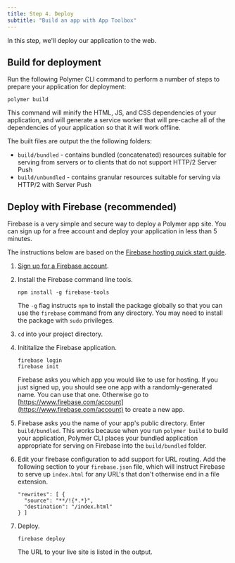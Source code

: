 ```yaml
---
title: Step 4. Deploy
subtitle: "Build an app with App Toolbox"
---
```


<!-- This page does not have a ToC because it currently only has one H2.
     Add a ToC if you add another H2. -->

In this step, we'll deploy our application to the web.

## Build for deployment

Run the following Polymer CLI command to perform a number of steps to prepare your
application for deployment:

    polymer build

This command will minify the HTML, JS, and CSS dependencies of your application,
and will generate a service worker that will pre-cache all of the dependencies
of your application so that it will work offline.

The built files are output the the following folders:

* `build/bundled` - contains bundled (concatenated) resources suitable for serving
from servers or to clients that do not support HTTP/2 Server Push
* `build/unbundled` - contains granular resources suitable for serving via HTTP/2
with Server Push

## Deploy with Firebase (recommended)

Firebase is a very simple and secure way to deploy a Polymer app site. You can sign
up for a free account and deploy your application in less than 5 minutes.

The instructions below are based on the [Firebase hosting quick start
guide](https://www.firebase.com/docs/hosting/quickstart.html).

1.  [Sign up for a Firebase account](https://www.firebase.com/signup/).

1.  Install the Firebase command line tools.

        npm install -g firebase-tools

    The `-g` flag instructs `npm` to install the package globally so that you
    can use the `firebase` command from any directory. You may need
    to install the package with `sudo` privileges.

1.  `cd` into your project directory.

1.  Inititalize the Firebase application.

        firebase login
        firebase init

    Firebase asks you which app you would like to use for hosting. If you just
    signed up, you should see one app with a randomly-generated name. You can
    use that one. Otherwise go to
    [https://www.firebase.com/account](https://www.firebase.com/account) to
    create a new app.

1.  Firebase asks you the name of your app's public directory. Enter
    `build/bundled`.  This works because when you run `polymer build` to
    build your application, Polymer CLI places your bundled application
    appropriate for serving on Firebase into the `build/bundled` folder.

1.  Edit your firebase configuration to add support for URL routing.  Add
    the following section to your `firebase.json` file, which will instruct
    Firebase to serve up `index.html` for any URL's that don't otherwise
    end in a file extension.

    ```
    "rewrites": [ {
      "source": "**/!{*.*}",
      "destination": "/index.html"
    } ]
    ```

1.  Deploy.

        firebase deploy

    The URL to your live site is listed in the output.
